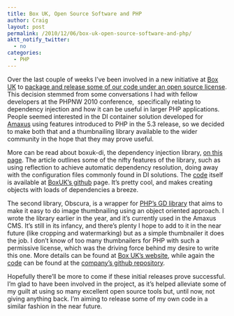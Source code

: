 ```yaml
---
title: Box UK, Open Source Software and PHP
author: Craig
layout: post
permalink: /2010/12/06/box-uk-open-source-software-and-php/
aktt_notify_twitter:
  - no
categories:
  - PHP
---
```

Over the last couple of weeks I&#8217;ve been involved in a new initiative at [Box UK][1] to [package and release some of our code under an open source license][2]. This decision stemmed from some conversations I had with fellow developers at the PHPNW 2010 conference,  specifically relating to dependency injection and how it can be useful in larger PHP applications. People seemed interested in the DI container solution developed for [Amaxus][3] using features introduced to PHP in the 5.3 release, so we decided to make both that and a thumbnailing library available to the wider community in the hope that they may prove useful.

More can be read about boxuk-di, the dependency injection library, [on this page][4]. The article outlines some of the nifty features of the library, such as using reflection to achieve automatic dependency resolution, doing away with the configuration files commonly found in DI solutions. The [code][5] itself is available at [BoxUK&#8217;s github][6] page. It&#8217;s pretty cool, and makes creating objects with loads of dependencies a breeze.

The second library, Obscura, is a wrapper for [PHP&#8217;s GD library][7] that aims to make it easy to do image thumbnailing using an object oriented approach. I wrote the library earlier in the year, and it&#8217;s currently used in the Amaxus CMS. It&#8217;s still in its infancy, and there&#8217;s plenty I hope to add to it in the near future (like cropping and watermarking) but as a simple thumbnailer it does the job. I don&#8217;t know of too many thumbnailers for PHP with such a permissive license, which was the driving force behind my desire to write this one. More details can be found at [Box UK&#8217;s website][8], while again the [code][9] can be found at the [company&#8217;s github repository][6].

Hopefully there&#8217;ll be more to come if these initial releases prove successful. I&#8217;m glad to have been involved in the project, as it&#8217;s helped alleviate some of my guilt at using so many excellent open source tools but, until now, not giving anything back. I&#8217;m aiming to release some of my own code in a similar fashion in the near future.

 [1]: http://boxuk.com
 [2]: http://www.boxuk.com/news/announcing-box-uk-open-source-software-libraries
 [3]: http://amaxus.com
 [4]: http://www.boxuk.com/labs/dependency-injection-and-reflection-library
 [5]: http://github.com/boxuk/boxuk-di
 [6]: http://github.com/boxuk
 [7]: http://php.net/gd
 [8]: http://www.boxuk.com/labs/obscura,-the-php-thumbnail-library
 [9]: http://github.com/boxuk/obscura